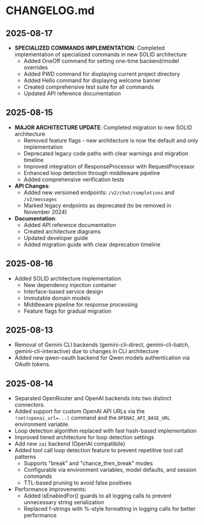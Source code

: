 # CHANGELOG.md

## 2025-08-17
- **SPECIALIZED COMMANDS IMPLEMENTATION**: Completed implementation of specialized commands in new SOLID architecture
  - Added OneOff command for setting one-time backend/model overrides
  - Added PWD command for displaying current project directory
  - Added Hello command for displaying welcome banner
  - Created comprehensive test suite for all commands
  - Updated API reference documentation

## 2025-08-15
- **MAJOR ARCHITECTURE UPDATE**: Completed migration to new SOLID architecture
  - Removed feature flags - new architecture is now the default and only implementation
  - Deprecated legacy code paths with clear warnings and migration timeline
  - Improved integration of ResponseProcessor with RequestProcessor
  - Enhanced loop detection through middleware pipeline
  - Added comprehensive verification tests
- **API Changes**:
  - Added new versioned endpoints: `/v2/chat/completions` and `/v2/messages`
  - Marked legacy endpoints as deprecated (to be removed in November 2024)
- **Documentation**:
  - Added API reference documentation
  - Created architecture diagrams
  - Updated developer guide
  - Added migration guide with clear deprecation timeline

## 2025-08-16
- Added SOLID architecture implementation
  - New dependency injection container
  - Interface-based service design
  - Immutable domain models
  - Middleware pipeline for response processing
  - Feature flags for gradual migration

## 2025-08-13
- Removal of Gemini CLI backends (gemini-cli-direct, gemini-cli-batch, gemini-cli-interactive) due to changes in CLI architecture
- Added new qwen-oauth backend for Qwen models authentication via OAuth tokens.

## 2025-08-14
- Separated OpenRouter and OpenAI backends into two distinct connectors. 
- Added support for custom OpenAI API URLs via the `!set(openai_url=...)` command and the `OPENAI_API_BASE_URL` environment variable.
- Loop detection algorithm replaced with fast hash-based implementation
- Improved tiered architecture for loop detection settings
- Add new `zai` backend (OpenAI compatibile)
- Added tool call loop detection feature to prevent repetitive tool call patterns
  - Supports "break" and "chance_then_break" modes
  - Configurable via environment variables, model defaults, and session commands
  - TTL-based pruning to avoid false positives
- Performance improvements:
  - Added isEnabledFor() guards to all logging calls to prevent unnecessary string serialization
  - Replaced f-strings with %-style formatting in logging calls for better performance